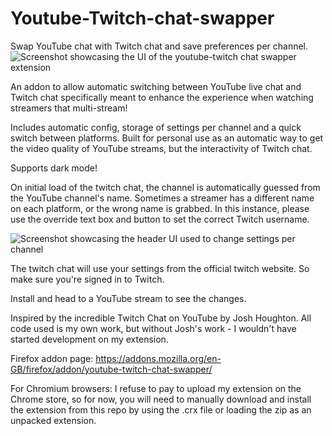 # Youtube-Twitch-chat-swapper
Swap YouTube chat with Twitch chat and save preferences per channel.
![Screenshot showcasing the UI of the youtube-twitch chat swapper extension](https://i.imgur.com/ntAdpkX.jpeg)


An addon to allow automatic switching between YouTube live chat and Twitch chat specifically meant to enhance the experience when watching streamers that multi-stream!

Includes automatic config, storage of settings per channel and a quick switch between platforms.
Built for personal use as an automatic way to get the video quality of YouTube streams, but the interactivity of Twitch chat.

Supports dark mode!

On initial load of the twitch chat, the channel is automatically guessed from the YouTube channel's name. Sometimes a streamer has a different name on each platform, or the wrong name is grabbed. In this instance, please use the override text box and button to set the correct Twitch username.

![Screenshot showcasing the header UI used to change settings per channel](https://i.imgur.com/KnI7wZv.png)

The twitch chat will use your settings from the official twitch website. So make sure you're signed in to Twitch.

Install and head to a YouTube stream to see the changes.

Inspired by the incredible Twitch Chat on YouTube by Josh Houghton. All code used is my own work, but without Josh's work - I wouldn't have started development on my extension. 

Firefox addon page:
https://addons.mozilla.org/en-GB/firefox/addon/youtube-twitch-chat-swapper/

For Chromium browsers:
I refuse to pay to upload my extension on the Chrome store, so for now, you will need to manually download and install the extension from this repo by using the .crx file or loading the zip as an unpacked extension.
